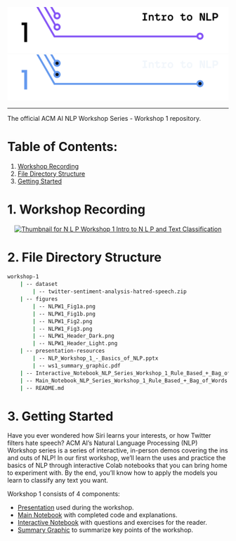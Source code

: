 ![Header for Workshop 1 Intro to N L P](./figures/NLPW1_Header_Light.png#gh-light-mode-only)
![Header for Workshop 1 Intro to N L P](./figures/NLPW1_Header_Dark.png#gh-dark-mode-only)

<hr>

The official ACM AI NLP Workshop Series - Workshop 1 repository.

# Table of Contents:

<div class="alert alert-block alert-info">
<ol>
    <li><a href="#1-workshop-recording">Workshop Recording</a></li>
    <li><a href="#2-file-directory-structure">File Directory Structure</a></li>
    <li><a href="#3-getting-started">Getting Started</a></li>
</ul>
</div>

# 1. Workshop Recording

<div align="center">
<a href="https://youtu.be/vTGxaUOArd8">
<img
    src="https://i.ytimg.com/vi/vTGxaUOArd8/maxresdefault.jpg?sqp=-oaymwEcCNACELwBSFXyq4qpAw4IARUAAIhCGAFwAcABBg==\u0026rs=AOn4CLAi9Z6xz-NdZBtrblK3oLdpNVDP1A"
    alt="Thumbnail for N L P Workshop 1 Intro to N L P and Text Classification"
    width="500px"
/>
</a>
</div>

# 2. File Directory Structure

```bash
workshop-1
    | -- dataset
        | -- twitter-sentiment-analysis-hatred-speech.zip
    | -- figures
        | -- NLPW1_Fig1a.png
        | -- NLPW1_Fig1b.png
        | -- NLPW1_Fig2.png
        | -- NLPW1_Fig3.png
        | -- NLPW1_Header_Dark.png
        | -- NLPW1_Header_Light.png
    | -- presentation-resources
        | -- NLP_Workshop_1_-_Basics_of_NLP.pptx
        | -- ws1_summary_graphic.pdf
    | -- Interactive_Notebook_NLP_Series_Workshop_1_Rule_Based_+_Bag_of_Words.ipynb
    | -- Main_Notebook_NLP_Series_Workshop_1_Rule_Based_+_Bag_of_Words.ipynb
    | -- README.md

```

# 3. Getting Started

Have you ever wondered how Siri learns your interests, or how Twitter filters hate speech? ACM AI’s Natural Language Processing (NLP) Workshop series is a series of interactive, in-person demos covering the ins and outs of NLP!  In our first workshop, we’ll learn the uses and practice the basics of NLP through interactive Colab notebooks that you can bring home to experiment with. By the end, you’ll know how to apply the models you learn to classify any text you want.


Workshop 1 consists of 4 components:
- [Presentation](./presentation-resources/NLP_Workshop_1_-_Basics_of_NLP.pptx) used during the workshop.
- [Main Notebook](./Main_Notebook_NLP_Series_Workshop_1_Rule_Based_+_Bag_of_Words.ipynb) with completed code and explanations.
- [Interactive Notebook](./Interactive_Notebook_NLP_Series_Workshop_1_Rule_Based_+_Bag_of_Words.ipynb) with questions and exercises for the reader.
- [Summary Graphic](./presentation-resources/ws1_summary_graphic.pdf) to summarize key points of the workshop.